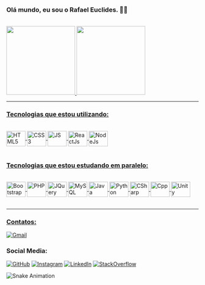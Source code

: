 
### Olá mundo, eu sou o Rafael Euclides. 👋🤖

<br>
<div>
<a href="https://github.com/RafaelEuclides">
<img height="180em" src="https://github-readme-stats.vercel.app/api?username=rafaeleuclides&show_icons=true&theme=synthwave">
<img height="180em" src="https://github-readme-stats.vercel.app/api/top-langs/?username=rafaeleuclides&layout=compact&theme=synthwave">
</div>
<hr>

### Tecnologias que estou utilizando:
<br/>
<div style="display: inline_block">
<img align="center" alt="HTML5" height="40" width="50" src="https://cdn.jsdelivr.net/gh/devicons/devicon/icons/html5/html5-plain-wordmark.svg" />
<img align="center" alt="CSS3" height="40" width="50" src="https://cdn.jsdelivr.net/gh/devicons/devicon/icons/css3/css3-plain-wordmark.svg" />
<img align="center" height="40" width="50"
alt="JS" src="https://cdn.jsdelivr.net/gh/devicons/devicon/icons/javascript/javascript-plain.svg" />
<img align="center" height="40" width="50" alt="ReactJs" src="https://cdn.jsdelivr.net/gh/devicons/devicon/icons/react/react-original-wordmark.svg" />
<img align="center" height="40" width="50" alt="NodeJs" src="https://cdn.jsdelivr.net/gh/devicons/devicon/icons/nodejs/nodejs-original-wordmark.svg" />
</div>

<br>

### Tecnologias que estou estudando em paralelo:
<br/>
<div style="display: inline_block">
<img align="center" height="40" width="50" alt="BootstrapCSS" src="https://cdn.jsdelivr.net/gh/devicons/devicon/icons/bootstrap/bootstrap-plain-wordmark.svg" />
<img align="center" height="40" width="50" alt="PHP" src="https://cdn.jsdelivr.net/gh/devicons/devicon/icons/php/php-plain.svg" />
<img align="center" height="40" width="50"
alt="JQuery" src="https://cdn.jsdelivr.net/gh/devicons/devicon/icons/jquery/jquery-plain-wordmark.svg" />
<img align="center" height="40" width="50"
alt="MySQL" src="https://cdn.jsdelivr.net/gh/devicons/devicon/icons/mysql/mysql-plain-wordmark.svg" />
<img align="center" height="40" width="50"
alt="Java" src="https://cdn.jsdelivr.net/gh/devicons/devicon/icons/java/java-original-wordmark.svg" />
<img align="center" height="40" width="50"
alt="Python" src="https://cdn.jsdelivr.net/gh/devicons/devicon/icons/python/python-original-wordmark.svg" /> 
<img align="center" height="40"  width="50"
alt="CSharp" src="https://cdn.jsdelivr.net/gh/devicons/devicon/icons/csharp/csharp-plain.svg" />
<img align="center" height="40" width="50"
alt="Cpp" src="https://cdn.jsdelivr.net/gh/devicons/devicon/icons/cplusplus/cplusplus-plain.svg" />
<img align="center" height="40" width="50"
alt="Unity" src="https://cdn.jsdelivr.net/gh/devicons/devicon/icons/unity/unity-original-wordmark.svg" />
</div>
<br>
<hr>

### Contatos:

[![Gmail](https://img.shields.io/badge/Gmail-D14836?style=for-the-badge&logo=gmail&logoColor=white)](rafael.euclides.martins@gmail.com)

### Social Media:

[![GitHub](https://img.shields.io/badge/GitHub-100000?style=for-the-badge&logo=github&logoColor=white)](https://github.com/RafaelEuclides)
[![Instagram](https://img.shields.io/badge/Instagram-E4405F?style=for-the-badge&logo=instagram&logoColor=white)](https://www.instagram.com/eu_rafa__/)
[![LinkedIn](https://img.shields.io/badge/LinkedIn-0077B5?style=for-the-badge&logo=linkedin&logoColor=white)](https://www.linkedin.com/in/rafael-euclides-martins-da-silva-b753261a5/)
[![StackOverflow](https://img.shields.io/badge/Stack_Overflow-FE7A16?style=for-the-badge&logo=stack-overflow&logoColor=white)](https://stackoverflow.com/users/20946458/rafael-euclides)

![Snake Animation](https://github.com/RafaelEuclides)
